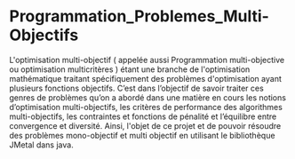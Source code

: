 # Programmation_Problemes_Multi-Objectifs
L'optimisation multi-objectif ( appelée aussi Programmation multi-objective ou optimisation multicritères ) étant  une branche de l'optimisation mathématique traitant spécifiquement des problèmes d'optimisation ayant plusieurs fonctions objectifs.  C’est dans l’objectif de savoir traiter ces genres de problèmes qu’on a abordé dans une matière en cours les notions d’optimisation multi-objectifs, les critères de performance des algorithmes multi-objectifs, les contraintes et fonctions de pénalité et l’équilibre entre convergence et diversité. Ainsi, l'objet de ce projet et de pouvoir résoudre des problèmes mono-objectif et multi objectif en utilisant le bibliothèque JMetal dans java.
